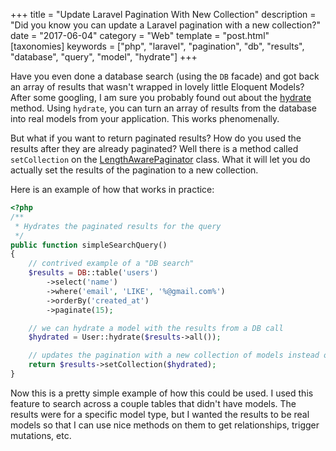 +++
title = "Update Laravel Pagination With New Collection"
description = "Did you know you can update a Laravel pagination with a new collection?"
date = "2017-06-04"
category = "Web"
template = "post.html"
[taxonomies]
keywords = ["php", "laravel", "pagination", "db", "results", "database", "query", "model", "hydrate"]
+++

Have you even done a database search (using the `DB` facade) and got back an array of results that wasn't wrapped in lovely little Eloquent Models? After some googling, I am sure you probably found out about the [hydrate](http://commandz.io/create-models-from-query-builder/) method. Using `hydrate`, you can turn an array of results from the database into real models from your application. This works phenomenally.

But what if you want to return paginated results? How do you used the results after they are already paginated? Well there is a method called `setCollection` on the [LengthAwarePaginator](https://laravel.com/api/5.4/Illuminate/Pagination/LengthAwarePaginator.html) class. What it will let you do actually set the results of the pagination to a new collection.

Here is an example of how that works in practice:

```php
<?php
/**
 * Hydrates the paginated results for the query
 */
public function simpleSearchQuery()
{
    // contrived example of a "DB search"
    $results = DB::table('users')
        ->select('name')
        ->where('email', 'LIKE', '%@gmail.com%')
        ->orderBy('created_at')
        ->paginate(15);

    // we can hydrate a model with the results from a DB call
    $hydrated = User::hydrate($results->all());

    // updates the pagination with a new collection of models instead of raw DB array results
    return $results->setCollection($hydrated);
}
```

Now this is a pretty simple example of how this could be used. I used this feature to search across a couple tables that didn't have models. The results were for a specific model type, but I wanted the results to be real models so that I can use nice methods on them to get relationships, trigger mutations, etc.
